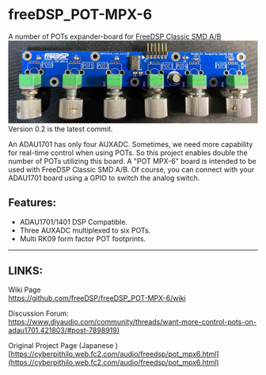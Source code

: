 # freeDSP_POT-MPX-6
A number of POTs expander-board for [FreeDSP Classic SMD A/B](https://github.com/CyberPit/FreeDSP-FreeDSP_SMD_AB)  
![FreeDSP POT MPX-6 Photo](https://github.com/freeDSP/freeDSP_POT-MPX-6/blob/main/SOURCES/IMAGES/TopView.jpg?raw=true)  
Version 0.2 is the latest commit.  

  An ADAU1701 has only four AUXADC. Sometimes, we need more capability for real-time control when using POTs. So this project enables double the number of POTs utilizing this board. A "POT MPX-6" board is intended to be used with FreeDSP Classic SMD A/B. Of course, you can connect with your ADAU1701 board using a GPIO to switch the analog switch.  

## Features:
* ADAU1701/1401 DSP Compatible.
* Three AUXADC multiplexed to six POTs.
* Multi RK09 form factor POT footprints.

----
## LINKS:<br/>
Wiki Page<br/> 
https://github.com/freeDSP/freeDSP_POT-MPX-6/wiki

Discussion Forum:<br /> 
 [https://www.diyaudio.com/community/threads/want-more-control-pots-on-adau1701.421803/#post-7898919)](https://www.diyaudio.com/community/threads/want-more-control-pots-on-adau1701.421803/)


Original Project Page (Japanese )<br/>
[https://cyberpithilo.web.fc2.com/audio/freedsp/pot_mpx6.html](https://cyberpithilo.web.fc2.com/audio/freedsp/pot_mpx6.html)
